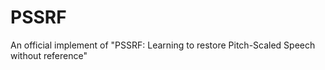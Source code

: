 # PSSRF
An official implement of "PSSRF: Learning to restore Pitch-Scaled Speech without reference"
